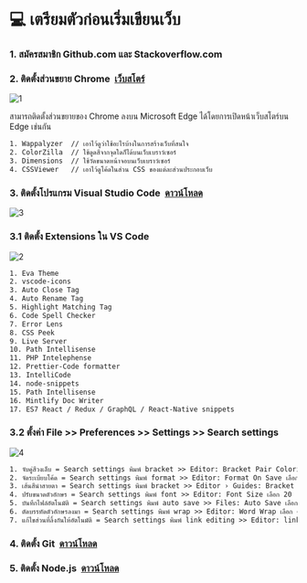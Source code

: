 # :computer: เตรียมตัวก่อนเริ่มเขียนเว็บ
<h3 align="left">1. สมัครสมาชิก Github.com และ Stackoverflow.com</h3>

<h3 align="left">2. ติดตั้งส่วนขยาย Chrome&nbsp;&nbsp;<a href="https://chrome.google.com/webstore/category/extensions">เว็บสโตร์</a></h3>

![1](https://github.com/1ttikorn/document-prepare/assets/38392149/68270c9f-1e94-4427-92fb-257606d4f640)

สามารถติดตั้งส่วนขยายของ Chrome ลงบน Microsoft Edge ได้โดยการเปิดหน้าเว็บสโตร์บน Edge เช่นกัน

```html
1. Wappalyzer  // เอาไว้ดูว่าใช้อะไรบ้างในการสร้างเว็บที่สนใจ
2. ColorZilla  // ใช้ดูดสีจากจุดใดก็ได้บนเว็บเบราว์เซอร์
3. Dimensions  // ใช้วัดขนาดหน้าจอบนเว็บเบราว์เซอร์
4. CSSViewer   // เอาไว้ดูโค้ดในส่วน CSS ของแต่ละส่วนประกอบเว็บ
```


<h3 align="left">3. ติดตั้งโปรแกรม Visual Studio Code&nbsp;&nbsp;<a href="https://code.visualstudio.com/">ดาวน์โหลด</a></h3>

![3](https://github.com/1ttikorn/document-prepare/assets/38392149/b34799c3-ca6e-4715-a275-7ac8e54993de)


### 3.1 ติดตั้ง Extensions ใน VS Code

![2](https://github.com/1ttikorn/document-prepare/assets/38392149/6b628933-9624-423b-96ca-9785d20dbb00)

```bash
1. Eva Theme
2. vscode-icons
3. Auto Close Tag 
4. Auto Rename Tag
5. Highlight Matching Tag
6. Code Spell Checker
7. Error Lens 
8. CSS Peek
9. Live Server
10. Path Intellisense
11. PHP Intelephense
12. Prettier-Code formatter
13. IntelliCode
14. node-snippets
15. Path Intellisense
16. Mintlify Doc Writer
17. ES7 React / Redux / GraphQL / React-Native snippets
```

### 3.2 ตั้งค่า File >> Preferences >> Settings >> Search settings

![4](https://github.com/1ttikorn/document-prepare/assets/38392149/f20749bb-1922-4d00-a3eb-a5d71ccb1238)


```html
1. จับคู่สีวงเล็บ = Search settings พิมพ์ bracket >> Editor: Bracket Pair Colorization เลือก ☑
2. จัดระเบียบโค้ด = Search settings พิมพ์ format >> Editor: Format On Save เลือก ☑
3. เส้นสีนำสายตา = Search settings พิมพ์ bracket >> Editor › Guides: Bracket Pairs เลือก true
4. ปรับขนาดตัวอักษร = Search settings พิมพ์ font >> Editor: Font Size เลือก 20
5. บันทึกไฟล์อัตโนมัติ = Search settings พิมพ์ auto save >> Files: Auto Save เลือก afterDelay
6. ตัดบรรทัดตัวอักษรลงมา = Search settings พิมพ์ wrap >> Editor: Word Wrap เลือก on
7. แก้ไขส่วนที่ลิ้งกันให้อัตโนมัติ = Search settings พิมพ์ link editing >> Editor: link editing เลือก ☑
```

<h3 align="left">4. ติดตั้ง Git&nbsp;&nbsp;<a href="https://git-scm.com/download/win">ดาวน์โหลด</a></h3>

<h3 align="left">5. ติดตั้ง Node.js&nbsp;&nbsp;<a href="https://nodejs.org/en/download">ดาวน์โหลด</a></h3>




